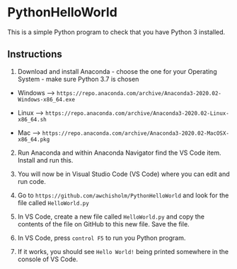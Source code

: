 # PythonHelloWorld

This is a simple Python program to check that you have Python 3 installed.

## Instructions

1. Download and install Anaconda - choose the one for your Operating System - make sure Python 3.7 is chosen

  - Windows --> ```https://repo.anaconda.com/archive/Anaconda3-2020.02-Windows-x86_64.exe```
  
  - Linux --> ```https://repo.anaconda.com/archive/Anaconda3-2020.02-Linux-x86_64.sh```
  
  - Mac --> ```https://repo.anaconda.com/archive/Anaconda3-2020.02-MacOSX-x86_64.pkg```
  
2. Run Anaconda and within Anaconda Navigator find the VS Code item. Install and run this.

3. You will now be in Visual Studio Code (VS Code) where you can edit and run code. 

4. Go to ```https://github.com/awchisholm/PythonHelloWorld``` and look for the file called ```HelloWorld.py```

5. In VS Code, create a new file called ```HelloWorld.py``` and copy the contents of the file on GitHub to this new file. Save the file.

6. In VS Code, press ```control F5``` to run you Python program. 

7. If it works, you should see ```Hello World!``` being printed somewhere in the console of VS Code.
